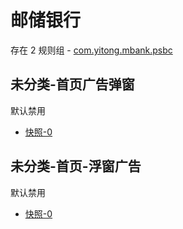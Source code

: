 # 邮储银行

存在 2 规则组 - [com.yitong.mbank.psbc](/src/apps/com.yitong.mbank.psbc.ts)

## 未分类-首页广告弹窗

默认禁用

- [快照-0](https://i.gkd.li/i/12755516)

## 未分类-首页-浮窗广告

默认禁用

- [快照-0](https://i.gkd.li/i/13797314)
